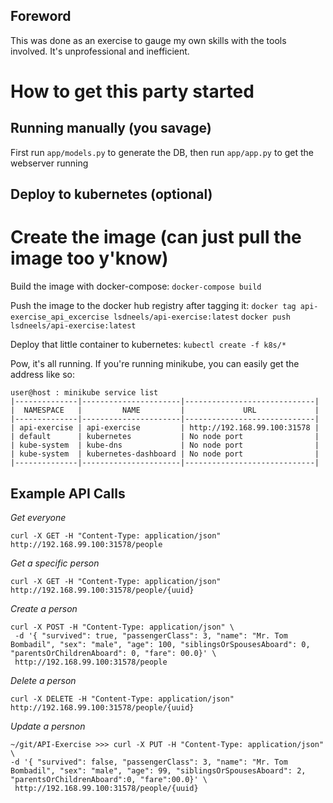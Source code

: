 ## Foreword

This was done as an exercise to gauge my own skills with the tools involved. It's unprofessional and inefficient.

# How to get this party started

## Running manually (you savage)

First run `app/models.py` to generate the DB, then run `app/app.py` to get the webserver running

## Deploy to kubernetes (optional)
# Create the image (can just pull the image too y'know)
Build the image with docker-compose:
`docker-compose build`

Push the image to the docker hub registry after tagging it:
`docker tag api-exercise_api_excercise lsdneels/api-exercise:latest`
`docker push lsdneels/api-exercise:latest`

Deploy that little container to kubernetes:
`kubectl create -f k8s/*`

Pow, it's all running. If you're running minikube, you can easily get the address like so:
```
user@host : minikube service list
|--------------|----------------------|-----------------------------|
|  NAMESPACE   |         NAME         |             URL             |
|--------------|----------------------|-----------------------------|
| api-exercise | api-exercise         | http://192.168.99.100:31578 |
| default      | kubernetes           | No node port                |
| kube-system  | kube-dns             | No node port                |
| kube-system  | kubernetes-dashboard | No node port                |
|--------------|----------------------|-----------------------------|
```


## Example API Calls

*Get everyone*
```
curl -X GET -H "Content-Type: application/json"  http://192.168.99.100:31578/people
```
*Get a specific person*
```
curl -X GET -H "Content-Type: application/json"  http://192.168.99.100:31578/people/{uuid}
```
*Create a person*
```
curl -X POST -H "Content-Type: application/json" \                                                                                                                                                                                     
 -d '{ "survived": true, "passengerClass": 3, "name": "Mr. Tom Bombadil", "sex": "male", "age": 100, "siblingsOrSpousesAboard": 0, "parentsOrChildrenAboard": 0, "fare": 00.0}' \
 http://192.168.99.100:31578/people
```
*Delete a person*
```
curl -X DELETE -H "Content-Type: application/json"  http://192.168.99.100:31578/people/{uuid}
```
*Update a persnon*
```
~/git/API-Exercise >>> curl -X PUT -H "Content-Type: application/json" \                                                                                                                                                                                     -d '{ "survived": false, "passengerClass": 3, "name": "Mr. Tom Bombadil", "sex": "male", "age": 99, "siblingsOrSpousesAboard": 2, "parentsOrChildrenAboard":0, "fare":00.0}' \
 http://192.168.99.100:31578/people/{uuid}
```
